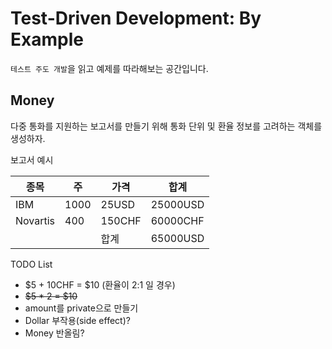 # Test-Driven Development: By Example

`테스트 주도 개발`을 읽고 예제를 따라해보는 공간입니다.

## Money

다중 통화를 지원하는 보고서를 만들기 위해 통화 단위 및 환율 정보를 고려하는 객체를 생성하자.

보고서 예시

| 종목 | 주 | 가격 | 합계 |
|--|--|--|--|
| IBM | 1000 | 25USD | 25000USD |
| Novartis | 400 | 150CHF | 60000CHF |
|  |  | 합계 | 65000USD |

TODO List
- $5 + 10CHF = $10 (환율이 2:1 일 경우)
- ~~$5 * 2 = $10~~
- amount를 private으로 만들기
- Dollar 부작용(side effect)?
- Money 반올림?